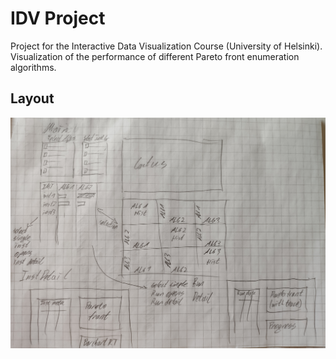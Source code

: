 # IDV Project

Project for the Interactive Data Visualization Course (University of Helsinki).
Visualization of the performance of different Pareto front enumeration algorithms.

## Layout

![A rough sketch of the visualiztion layout](planning/layout-sketch.jpg)